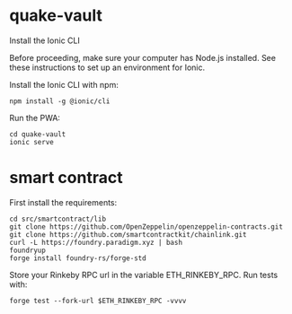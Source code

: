 # quake-vault

Install the Ionic CLI

Before proceeding, make sure your computer has Node.js installed. See these instructions to set up an environment for Ionic.

Install the Ionic CLI with npm:
```console
npm install -g @ionic/cli
```

Run the PWA:
```console
cd quake-vault
ionic serve
```

# smart contract

First install the requirements:
```console
cd src/smartcontract/lib
git clone https://github.com/OpenZeppelin/openzeppelin-contracts.git
git clone https://github.com/smartcontractkit/chainlink.git
curl -L https://foundry.paradigm.xyz | bash
foundryup
forge install foundry-rs/forge-std
```

Store your Rinkeby RPC url in the variable ETH_RINKEBY_RPC.
Run tests with:
```console
forge test --fork-url $ETH_RINKEBY_RPC -vvvv
```
